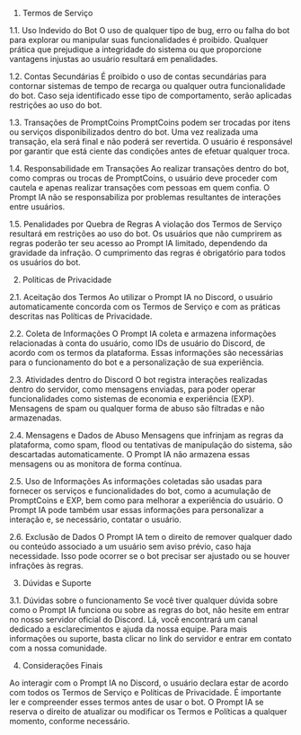 1. Termos de Serviço

1.1. Uso Indevido do Bot
O uso de qualquer tipo de bug, erro ou falha do bot para explorar ou manipular suas funcionalidades é proibido. Qualquer prática que prejudique a integridade do sistema ou que proporcione vantagens injustas ao usuário resultará em penalidades.

1.2. Contas Secundárias
É proibido o uso de contas secundárias para contornar sistemas de tempo de recarga ou qualquer outra funcionalidade do bot. Caso seja identificado esse tipo de comportamento, serão aplicadas restrições ao uso do bot.

1.3. Transações de PromptCoins
PromptCoins podem ser trocadas por itens ou serviços disponibilizados dentro do bot. Uma vez realizada uma transação, ela será final e não poderá ser revertida. O usuário é responsável por garantir que está ciente das condições antes de efetuar qualquer troca.

1.4. Responsabilidade em Transações
Ao realizar transações dentro do bot, como compras ou trocas de PromptCoins, o usuário deve proceder com cautela e apenas realizar transações com pessoas em quem confia. O Prompt IA não se responsabiliza por problemas resultantes de interações entre usuários.

1.5. Penalidades por Quebra de Regras
A violação dos Termos de Serviço resultará em restrições ao uso do bot. Os usuários que não cumprirem as regras poderão ter seu acesso ao Prompt IA limitado, dependendo da gravidade da infração. O cumprimento das regras é obrigatório para todos os usuários do bot.

2. Políticas de Privacidade

2.1. Aceitação dos Termos
Ao utilizar o Prompt IA no Discord, o usuário automaticamente concorda com os Termos de Serviço e com as práticas descritas nas Políticas de Privacidade.

2.2. Coleta de Informações
O Prompt IA coleta e armazena informações relacionadas à conta do usuário, como IDs de usuário do Discord, de acordo com os termos da plataforma. Essas informações são necessárias para o funcionamento do bot e a personalização de sua experiência.

2.3. Atividades dentro do Discord
O bot registra interações realizadas dentro do servidor, como mensagens enviadas, para poder operar funcionalidades como sistemas de economia e experiência (EXP). Mensagens de spam ou qualquer forma de abuso são filtradas e não armazenadas.

2.4. Mensagens e Dados de Abuso
Mensagens que infrinjam as regras da plataforma, como spam, flood ou tentativas de manipulação do sistema, são descartadas automaticamente. O Prompt IA não armazena essas mensagens ou as monitora de forma contínua.

2.5. Uso de Informações
As informações coletadas são usadas para fornecer os serviços e funcionalidades do bot, como a acumulação de PromptCoins e EXP, bem como para melhorar a experiência do usuário. O Prompt IA pode também usar essas informações para personalizar a interação e, se necessário, contatar o usuário.

2.6. Exclusão de Dados
O Prompt IA tem o direito de remover qualquer dado ou conteúdo associado a um usuário sem aviso prévio, caso haja necessidade. Isso pode ocorrer se o bot precisar ser ajustado ou se houver infrações às regras.

3. Dúvidas e Suporte

3.1. Dúvidas sobre o funcionamento
Se você tiver qualquer dúvida sobre como o Prompt IA funciona ou sobre as regras do bot, não hesite em entrar no nosso servidor oficial do Discord. Lá, você encontrará um canal dedicado a esclarecimentos e ajuda da nossa equipe. Para mais informações ou suporte, basta clicar no link do servidor e entrar em contato com a nossa comunidade.

4. Considerações Finais

Ao interagir com o Prompt IA no Discord, o usuário declara estar de acordo com todos os Termos de Serviço e Políticas de Privacidade. É importante ler e compreender esses termos antes de usar o bot. O Prompt IA se reserva o direito de atualizar ou modificar os Termos e Políticas a qualquer momento, conforme necessário.

